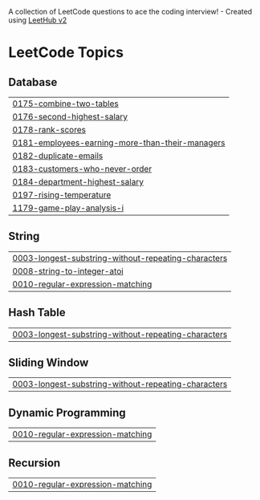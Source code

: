 A collection of LeetCode questions to ace the coding interview! - Created using [LeetHub v2](https://github.com/arunbhardwaj/LeetHub-2.0)
<!---LeetCode Topics Start-->
# LeetCode Topics
## Database
|  |
| ------- |
| [0175-combine-two-tables](https://github.com/parnavi18/DSA-LEETCODE/tree/master/0175-combine-two-tables) |
| [0176-second-highest-salary](https://github.com/parnavi18/DSA-LEETCODE/tree/master/0176-second-highest-salary) |
| [0178-rank-scores](https://github.com/parnavi18/DSA-LEETCODE/tree/master/0178-rank-scores) |
| [0181-employees-earning-more-than-their-managers](https://github.com/parnavi18/DSA-LEETCODE/tree/master/0181-employees-earning-more-than-their-managers) |
| [0182-duplicate-emails](https://github.com/parnavi18/DSA-LEETCODE/tree/master/0182-duplicate-emails) |
| [0183-customers-who-never-order](https://github.com/parnavi18/DSA-LEETCODE/tree/master/0183-customers-who-never-order) |
| [0184-department-highest-salary](https://github.com/parnavi18/DSA-LEETCODE/tree/master/0184-department-highest-salary) |
| [0197-rising-temperature](https://github.com/parnavi18/DSA-LEETCODE/tree/master/0197-rising-temperature) |
| [1179-game-play-analysis-i](https://github.com/parnavi18/DSA-LEETCODE/tree/master/1179-game-play-analysis-i) |
## String
|  |
| ------- |
| [0003-longest-substring-without-repeating-characters](https://github.com/parnavi18/DSA-LEETCODE/tree/master/0003-longest-substring-without-repeating-characters) |
| [0008-string-to-integer-atoi](https://github.com/parnavi18/DSA-LEETCODE/tree/master/0008-string-to-integer-atoi) |
| [0010-regular-expression-matching](https://github.com/parnavi18/DSA-LEETCODE/tree/master/0010-regular-expression-matching) |
## Hash Table
|  |
| ------- |
| [0003-longest-substring-without-repeating-characters](https://github.com/parnavi18/DSA-LEETCODE/tree/master/0003-longest-substring-without-repeating-characters) |
## Sliding Window
|  |
| ------- |
| [0003-longest-substring-without-repeating-characters](https://github.com/parnavi18/DSA-LEETCODE/tree/master/0003-longest-substring-without-repeating-characters) |
## Dynamic Programming
|  |
| ------- |
| [0010-regular-expression-matching](https://github.com/parnavi18/DSA-LEETCODE/tree/master/0010-regular-expression-matching) |
## Recursion
|  |
| ------- |
| [0010-regular-expression-matching](https://github.com/parnavi18/DSA-LEETCODE/tree/master/0010-regular-expression-matching) |
<!---LeetCode Topics End-->